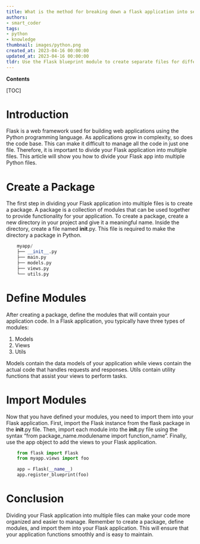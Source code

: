 ```yaml
---
title: What is the method for breaking down a flask application into several py files?
authors:
- smart_coder
tags:
- python
- knowledge
thumbnail: images/python.png
created_at: 2023-04-16 00:00:00
updated_at: 2023-04-16 00:00:00
tldr: Use the Flask blueprint module to create separate files for different parts of the app and register them in the main app file.
---
```


**Contents**

[TOC]

# Introduction
Flask is a web framework used for building web applications using the Python programming language. As applications grow in complexity, so does the code base. This can make it difficult to manage all the code in just one file. Therefore, it is important to divide your Flask application into multiple files. This article will show you how to divide your Flask app into multiple Python files.

# Create a Package
The first step in dividing your Flask application into multiple files is to create a package. A package is a collection of modules that can be used together to provide functionality for your application. To create a package, create a new directory in your project and give it a meaningful name. Inside the directory, create a file named __init__.py. This file is required to make the directory a package in Python. 

```python
    myapp/
    ├── __init__.py
    ├── main.py
    ├── models.py
    ├── views.py
    └── utils.py
```

# Define Modules
After creating a package, define the modules that will contain your application code. In a Flask application, you typically have three types of modules:

1. Models
2. Views
3. Utils

Models contain the data models of your application while views contain the actual code that handles requests and responses. Utils contain utility functions that assist your views to perform tasks.

# Import Modules
Now that you have defined your modules, you need to import them into your Flask application. First, import the Flask instance from the flask package in the __init__.py file. Then, import each module into the __init__.py file using the syntax “from package_name.modulename import function_name”. Finally, use the app object to add the views to your Flask application.

```python
    from flask import Flask
    from myapp.views import foo

    app = Flask(__name__)
    app.register_blueprint(foo)
```

# Conclusion
Dividing your Flask application into multiple files can make your code more organized and easier to manage. Remember to create a package, define modules, and import them into your Flask application. This will ensure that your application functions smoothly and is easy to maintain.
